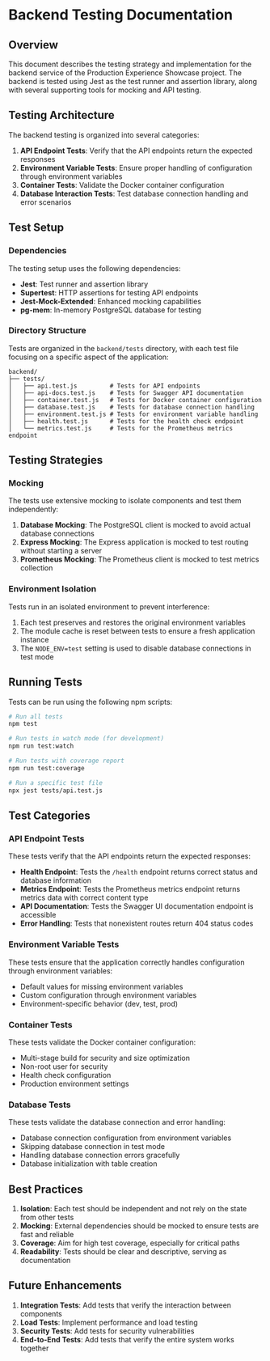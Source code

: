 # Backend Testing Documentation

## Overview

This document describes the testing strategy and implementation for the backend service of the Production Experience Showcase project. The backend is tested using Jest as the test runner and assertion library, along with several supporting tools for mocking and API testing.

## Testing Architecture

The backend testing is organized into several categories:

1. **API Endpoint Tests**: Verify that the API endpoints return the expected responses
2. **Environment Variable Tests**: Ensure proper handling of configuration through environment variables
3. **Container Tests**: Validate the Docker container configuration
4. **Database Interaction Tests**: Test database connection handling and error scenarios

## Test Setup

### Dependencies

The testing setup uses the following dependencies:

- **Jest**: Test runner and assertion library
- **Supertest**: HTTP assertions for testing API endpoints
- **Jest-Mock-Extended**: Enhanced mocking capabilities
- **pg-mem**: In-memory PostgreSQL database for testing

### Directory Structure

Tests are organized in the `backend/tests` directory, with each test file focusing on a specific aspect of the application:

```
backend/
├── tests/
│   ├── api.test.js         # Tests for API endpoints
│   ├── api-docs.test.js    # Tests for Swagger API documentation
│   ├── container.test.js   # Tests for Docker container configuration
│   ├── database.test.js    # Tests for database connection handling
│   ├── environment.test.js # Tests for environment variable handling
│   ├── health.test.js      # Tests for the health check endpoint
│   └── metrics.test.js     # Tests for the Prometheus metrics endpoint
```

## Testing Strategies

### Mocking

The tests use extensive mocking to isolate components and test them independently:

1. **Database Mocking**: The PostgreSQL client is mocked to avoid actual database connections
2. **Express Mocking**: The Express application is mocked to test routing without starting a server
3. **Prometheus Mocking**: The Prometheus client is mocked to test metrics collection

### Environment Isolation

Tests run in an isolated environment to prevent interference:

1. Each test preserves and restores the original environment variables
2. The module cache is reset between tests to ensure a fresh application instance
3. The `NODE_ENV=test` setting is used to disable database connections in test mode

## Running Tests

Tests can be run using the following npm scripts:

```bash
# Run all tests
npm test

# Run tests in watch mode (for development)
npm run test:watch

# Run tests with coverage report
npm run test:coverage

# Run a specific test file
npx jest tests/api.test.js
```

## Test Categories

### API Endpoint Tests

These tests verify that the API endpoints return the expected responses:

- **Health Endpoint**: Tests the `/health` endpoint returns correct status and database information
- **Metrics Endpoint**: Tests the Prometheus metrics endpoint returns metrics data with correct content type
- **API Documentation**: Tests the Swagger UI documentation endpoint is accessible
- **Error Handling**: Tests that nonexistent routes return 404 status codes

### Environment Variable Tests

These tests ensure that the application correctly handles configuration through environment variables:

- Default values for missing environment variables
- Custom configuration through environment variables
- Environment-specific behavior (dev, test, prod)

### Container Tests

These tests validate the Docker container configuration:

- Multi-stage build for security and size optimization
- Non-root user for security
- Health check configuration
- Production environment settings

### Database Tests

These tests validate the database connection and error handling:

- Database connection configuration from environment variables
- Skipping database connection in test mode
- Handling database connection errors gracefully
- Database initialization with table creation

## Best Practices

1. **Isolation**: Each test should be independent and not rely on the state from other tests
2. **Mocking**: External dependencies should be mocked to ensure tests are fast and reliable
3. **Coverage**: Aim for high test coverage, especially for critical paths
4. **Readability**: Tests should be clear and descriptive, serving as documentation

## Future Enhancements

1. **Integration Tests**: Add tests that verify the interaction between components
2. **Load Tests**: Implement performance and load testing
3. **Security Tests**: Add tests for security vulnerabilities
4. **End-to-End Tests**: Add tests that verify the entire system works together
